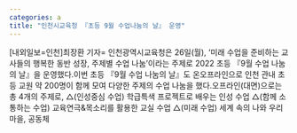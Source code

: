 ```yaml
---
categories: a
title: "인천시교육청 『초등 9월 수업나눔의 날』 운영"
---
```

[내외일보=인천]최장환 기자= 인천광역시교육청은 26일(월), ‘미래 수업을 준비하는 교사들의 행복한 동반 성장, 주제별 수업 나눔’이라는 주제로 2022 초등 『9월 수업 나눔의 날』을 운영했다.이번 초등 『9월 수업 나눔의 날』도 온오프라인으로 인천 관내 초등 교원 약 200명이 함께 모여 다양한 주제의 수업 나눔을 했다.오프라인(대면)으로는 총 4개의 주제로, △(인성중심 수업) 학급특색 프로젝트로 배우는 인성 수업 △(함께 소통하는 수업) 교육연극&목소리를 활용한 교실 수업 △(미래 수업) 세계 속의 나와 우리 마을, 공동체